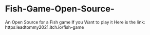 # Fish-Game-Open-Source-
An Open Source for a Fish game
If you Want to play it Here is the link: https:leadtommy2021.itch.io/fish-game
